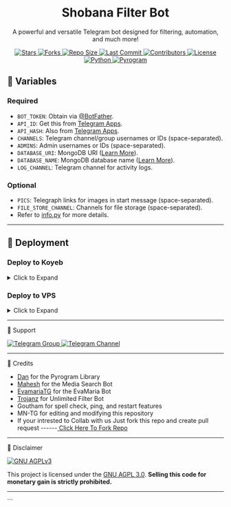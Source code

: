
<h1 align="center">
  <b>Shobana Filter Bot</b>
</h1>

<p align="center">
  A powerful and versatile Telegram bot designed for filtering, automation, and much more!
</p>
<div align="center">
  <a href="https://github.com/mn-bots/ShobanaFilterBot/stargazers">
    <img src="https://img.shields.io/github/stars/mn-bots/ShobanaFilterBot?color=black&logo=github&logoColor=black&style=for-the-badge" alt="Stars" />
  </a>
  <a href="https://github.com/mn-bots/ShobanaFilterBot/network/members">
    <img src="https://img.shields.io/github/forks/mn-bots/ShobanaFilterBot?color=black&logo=github&logoColor=black&style=for-the-badge" alt="Forks" />
  </a>
  <a href="https://github.com/mn-bots/ShobanaFilterBot">
    <img src="https://img.shields.io/github/repo-size/mn-bots/ShobanaFilterBot?color=skyblue&logo=github&logoColor=blue&style=for-the-badge" alt="Repo Size" />
  </a>
  <a href="https://github.com/mn-bots/ShobanaFilterBot/commits/main">
    <img src="https://img.shields.io/github/last-commit/mn-bots/ShobanaFilterBot?color=black&logo=github&logoColor=black&style=for-the-badge" alt="Last Commit" />
  </a>
  <a href="https://github.com/mn-bots/ShobanaFilterBot">
    <img src="https://img.shields.io/github/contributors/mn-bots/ShobanaFilterBot?color=skyblue&logo=github&logoColor=blue&style=for-the-badge" alt="Contributors" />
  </a>
  <a href="https://github.com/mn-bots/ShobanaFilterBot/blob/main/LICENSE">
    <img src="https://img.shields.io/badge/License-GPL%202.0%20license-blueviolet?style=for-the-badge" alt="License" />
  </a>
  <a href="https://www.python.org/">
    <img src="https://img.shields.io/badge/Written%20in-Python-skyblue?style=for-the-badge&logo=python" alt="Python" />
  </a>
  <a href="https://pypi.org/project/Pyrogram/">
    <img src="https://img.shields.io/pypi/v/pyrogram?color=white&label=pyrogram&logo=python&logoColor=blue&style=for-the-badge" alt="Pyrogram" />
  </a>
</div>


## 🔧 Variables

### Required
- `BOT_TOKEN`: Obtain via [@BotFather](https://telegram.dog/BotFather).  
- `API_ID`: Get this from [Telegram Apps](https://my.telegram.org/apps).  
- `API_HASH`: Also from [Telegram Apps](https://my.telegram.org/apps).  
- `CHANNELS`: Telegram channel/group usernames or IDs (space-separated).  
- `ADMINS`: Admin usernames or IDs (space-separated).  
- `DATABASE_URI`: MongoDB URI ([Learn More](https://youtu.be/1G1XwEOnxxo)).  
- `DATABASE_NAME`: MongoDB database name ([Learn More](https://youtu.be/Miajl2amrKo)).  
- `LOG_CHANNEL`: Telegram channel for activity logs.  

### Optional
- `PICS`: Telegraph links for images in start message (space-separated).  
- `FILE_STORE_CHANNEL`: Channels for file storage (space-separated).  
- Refer to [info.py](https://github.com/mn-bots/ShobanaFilterBot/blob/main/info.py) for more details.

---

## 🚀 Deployment

### Deploy to Koyeb
<details><summary>Click to Expand</summary>
<p>
<a href="https://app.koyeb.com/deploy?type=git&repository=github.com/mn-bots/ShobanaFilterBot&env[BOT_TOKEN]&env[API_ID]&env[API_HASH]&env[CHANNELS]&env[ADMINS]&env[PICS]&env[LOG_CHANNEL]&env[AUTH_CHANNEL]&env[CUSTOM_FILE_CAPTION]&env[DATABASE_URI]&env[DATABASE_NAME]&env[COLLECTION_NAME]=Telegram_files&env[FILE_CHANNEL]=-1001832732995&env[SUPPORT_CHAT]&env[IMDB]=True&env[IMDB_TEMPLATE]&env[SINGLE_BUTTON]=True&env[AUTH_GROUPS]&env[P_TTI_SHOW_OFF]=True&branch=main&name=telegrambot">
 <img src="https://www.koyeb.com/static/images/deploy/button.svg" alt="Deploy to Koyeb">
</a>
</p>
</details>

### Deploy to VPS
<details>
  <summary>Click to Expand</summary>
  <p>

<pre>bash
git clone https://github.com/mn-bots/ShobanaFilterBot
# Install dependencies
pip3 install -U -r requirements.txt
# Configure variables in info.py and start the bot
python3 bot.py</pre>
</p> </details> <hr>

💬 Support
<p> <a href="https://telegram.dog/mnbots_support" target="_blank"> <img src="https://img.shields.io/badge/Telegram-Group-30302f?style=flat&logo=telegram" alt="Telegram Group"> </a> <a href="https://telegram.dog/mrmntg" target="_blank"> <img src="https://img.shields.io/badge/Telegram-Channel-30302f?style=flat&logo=telegram" alt="Telegram Channel"> </a> </p> <hr>
🙏 Credits
<ul> <li><a href="https://github.com/pyrogram/pyrogram" target="_blank">Dan</a> for the Pyrogram Library</li> <li><a href="https://github.com/Mahesh0253/Media-Search-bot" target="_blank">Mahesh</a> for the Media Search Bot</li> <li><a href="https://github.com/EvamariaTG/EvaMaria" target="_blank">EvamariaTG</a> for the EvaMaria Bot</li> <li><a href="https://github.com/trojanzhex/Unlimited-Filter-Bot" target="_blank">Trojanz</a> for Unlimited Filter Bot</li> <li>Goutham for spell check, ping, and restart features</li> <li>MN-TG for editing and modifying this repository</li> <li> If your intrested to Collab with us Just fork this repo and create pull request ------<a href="https://github.com/MN-BOTS/ShobanaFilterBot/fork" target="_blank"> Click Here To Fork Repo  </a></li> </ul> <hr>
📜 Disclaimer
<p> <a href="https://www.gnu.org/licenses/agpl-3.0.en.html" target="_blank"> <img src="https://www.gnu.org/graphics/agplv3-155x51.png" alt="GNU AGPLv3"> </a> </p> <p> This project is licensed under the <a href="https://github.com/mn-bots/ShobanaFilterBot/blob/main/LICENSE" target="_blank">GNU AGPL 3.0</a>. <strong>Selling this code for monetary gain is strictly prohibited.</strong> </p> <hr> ```
